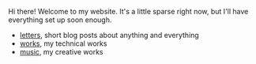 Hi there! Welcome to my website. It's a little sparse right now, but I'll have everything set up soon enough.

- [letters](letters.md), short blog posts about anything and everything
- [works](works.md), my technical works
- [music](music.md), my creative works